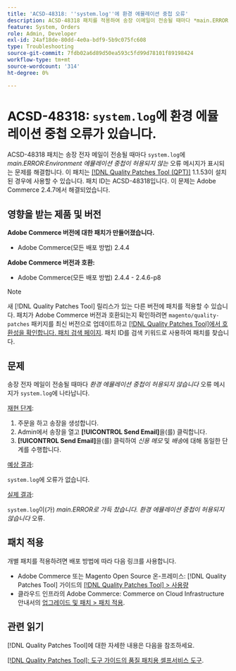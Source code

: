 ```yaml
---
title: 'ACSD-48318: ''system.log''에 환경 에뮬레이션 중첩 오류'
description: ACSD-48318 패치를 적용하여 송장 이메일이 전송될 때마다 *main.ERROR:Environment 에뮬레이션 중첩이 허용되지 않음* 오류 메시지가 'system.log'에 표시되는 Adobe Commerce 문제를 해결합니다.
feature: System, Orders
role: Admin, Developer
exl-id: 24af18de-80dd-4e0a-bdf9-5b9c075fc608
type: Troubleshooting
source-git-commit: 7fdb02a6d89d50ea593c5fd99d78101f89198424
workflow-type: tm+mt
source-wordcount: '314'
ht-degree: 0%

---
```


# ACSD-48318: `system.log`에 환경 에뮬레이션 중첩 오류가 있습니다.

ACSD-48318 패치는 송장 전자 메일이 전송될 때마다 `system.log`에 *main.ERROR:Environment 에뮬레이션 중첩이 허용되지 않는* 오류 메시지가 표시되는 문제를 해결합니다. 이 패치는 [[!DNL Quality Patches Tool (QPT)]](/help/tools/quality-patches-tool/quality-patches-tool-to-self-serve-quality-patches.md) 1.1.53이 설치된 경우에 사용할 수 있습니다. 패치 ID는 ACSD-48318입니다. 이 문제는 Adobe Commerce 2.4.7에서 해결되었습니다.

## 영향을 받는 제품 및 버전

**Adobe Commerce 버전에 대한 패치가 만들어졌습니다.**

* Adobe Commerce(모든 배포 방법) 2.4.4

**Adobe Commerce 버전과 호환:**

* Adobe Commerce(모든 배포 방법) 2.4.4 - 2.4.6-p8

>[!NOTE]
>
>새 [!DNL Quality Patches Tool] 릴리스가 있는 다른 버전에 패치를 적용할 수 있습니다. 패치가 Adobe Commerce 버전과 호환되는지 확인하려면 `magento/quality-patches` 패키지를 최신 버전으로 업데이트하고 [[!DNL Quality Patches Tool]에서 호환성을 확인합니다. 패치 검색 페이지](https://experienceleague.adobe.com/tools/commerce-quality-patches/index.html?lang=ko). 패치 ID를 검색 키워드로 사용하여 패치를 찾습니다.

## 문제

송장 전자 메일이 전송될 때마다 *환경 에뮬레이션 중첩이 허용되지 않습니다* 오류 메시지가 `system.log`에 나타납니다.

<u>재현 단계</u>:

1. 주문을 하고 송장을 생성합니다.
1. Admin에서 송장을 열고 **[!UICONTROL Send Email]**&#x200B;을(를) 클릭합니다.
1. **[!UICONTROL Send Email]**&#x200B;을(를) 클릭하여 *신용 메모* 및 *배송*&#x200B;에 대해 동일한 단계를 수행합니다.

<u>예상 결과</u>:

`system.log`에 오류가 없습니다.

<u>실제 결과</u>:

`system.log`이(가) *main.ERROR로 가득 찼습니다. 환경 에뮬레이션 중첩이 허용되지 않습니다* 오류.

## 패치 적용

개별 패치를 적용하려면 배포 방법에 따라 다음 링크를 사용합니다.

* Adobe Commerce 또는 Magento Open Source 온-프레미스: [!DNL Quality Patches Tool] 가이드의 [[!DNL Quality Patches Tool] > 사용량](/help/tools/quality-patches-tool/usage.md)
* 클라우드 인프라의 Adobe Commerce: Commerce on Cloud Infrastructure 안내서의 [업그레이드 및 패치 > 패치 적용](https://experienceleague.adobe.com/docs/commerce-cloud-service/user-guide/develop/upgrade/apply-patches.html?lang=ko).

## 관련 읽기

[!DNL Quality Patches Tool]에 대한 자세한 내용은 다음을 참조하세요.

[[!DNL Quality Patches Tool]: 도구 가이드의 품질 패치용 셀프서비스 도구](/help/tools/quality-patches-tool/quality-patches-tool-to-self-serve-quality-patches.md).
